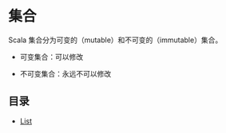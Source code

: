 # 集合

Scala 集合分为可变的（mutable）和不可变的（immutable）集合。

* 可变集合：可以修改

* 不可变集合：永远不可以修改

## 目录

* [List](./collection/scala-list.md)